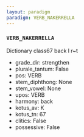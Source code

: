 ```yaml
---
layout: paradigm
paradigm: VERB_NAKERRELLA
---
```

### ` VERB_NAKERRELLA `

Dictionary class67 back l r~t
* grade_dir: strengthen
* plurale_tantum: False
* pos: VERB
* stem_diphthong: None
* stem_vowel: None
* upos: VERB
* harmony: back
* kotus_av: K
* kotus_tn: 67
* clitics: False
* possessive: False
